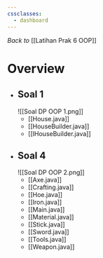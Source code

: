 ```yaml
---
cssclasses:
  - dashboard
---
```

_Back to_ [[Latihan Prak 6 OOP]]
# Overview
- ## Soal 1
	![[Soal DP OOP 1.png]]
	- [[House.java]]
	- [[HouseBuilder.java]]
	- [[IHouseBuilder.java]]
- ## Soal 4
	![[Soal DP OOP 2.png]]
	- [[Axe.java]]
	- [[Crafting.java]]
	- [[Hoe.java]]
	- [[Iron.java]]
	- [[Main.java]]
	- [[Material.java]]
	- [[Stick.java]]
	- [[Sword.java]]
	- [[Tools.java]]
	- [[Weapon.java]]